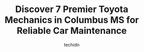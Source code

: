 ---
layout: ampstory
image: https://images.unsplash.com/photo-1526521403896-a658d847f6fa?ixlib=rb-4.0.3&ixid=MnwxMjA3fDB8MHxwaG90by1wYWdlfHx8fGVufDB8fHx8&auto=format&fit=crop&w=640&h=853&q=80
author: techidn
featured: false
description: Experience the excellence of automotive service by visiting the 7 best Toyota Mechanic in Columbus MS, USA. With their expertise, attention to detail, and commitment to customer satisfaction
title: Discover 7 Premier Toyota Mechanics in Columbus MS for Reliable Car Maintenance
cover:
   title: Discover 7 Premier Toyota Mechanics in Columbus MS for Reliable Car Maintenance
   subtitle: Rickpate
   background: https://images.unsplash.com/photo-1526521403896-a658d847f6fa?ixlib=rb-4.0.3&ixid=MnwxMjA3fDB8MHxwaG90by1wYWdlfHx8fGVufDB8fHx8&auto=format&fit=crop&w=640&h=853&q=80

pages: 
 - layout: thirds
   top: <h1>#1 Precision Tune Auto Care</h1>
   bottom: "<p>I didnt have to wait to get my oil change. The service was amazing and very professional people. Chris made sure everything on my car was good before he let me pull of</p>"
   background: https://www.knot35.com/toplist/wp-content/uploads/2023/06/best-toyota-mechanic-1-in-columbus-ms-1685831599.jpeg
   backgroundblur: true
 - layout: thirds
   top: <h1>#2 Martys Service Center</h1>
   bottom: "<p>1233 Gardner Blvd, Columbus, MS 39702, United States</p>"
   background: https://www.knot35.com/toplist/wp-content/uploads/2023/06/best-toyota-mechanic-2-in-columbus-ms-1685831600.jpeg
   cta:
      link: https://www.knot35.com/toplist/discover-7-premier-toyota-mechanics-in-columbus-ms-for-reliable-car-maintenance/
      text: Discover 7 Premier Toyota Mechanics in Columbus MS for Reliable Car Maintenance
 - layout: thirds
   top: <h1>#3 Carl Hogan Toyota Service Center</h1>
   bottom: "<p>3907 Hwy 45 N, Columbus, MS 39705, United States</p>"
   background: https://www.knot35.com/toplist/wp-content/uploads/2023/06/best-toyota-mechanic-3-in-columbus-ms-1685831600.jpeg
   cta:
      link: https://www.knot35.com/toplist/discover-7-premier-toyota-mechanics-in-columbus-ms-for-reliable-car-maintenance/
      text: Discover 7 Premier Toyota Mechanics in Columbus MS for Reliable Car Maintenance
 - layout: thirds
   top: <h1>#4 A Plus Auto Repair</h1>
   bottom: "<p>1080 MS-69, Columbus, MS 39702, United States</p>"
   background: https://images.unsplash.com/photo-1533998839656-76f5e4b2bccb?ixlib=rb-4.0.3&ixid=MnwxMjA3fDB8MHxwaG90by1wYWdlfHx8fGVufDB8fHx8&auto=format&fit=crop&w=640&h=853&q=80
   cta:
      link: https://www.knot35.com/toplist/discover-7-premier-toyota-mechanics-in-columbus-ms-for-reliable-car-maintenance/
      text: Discover 7 Premier Toyota Mechanics in Columbus MS for Reliable Car Maintenance
 - layout: thirds
   top: <h1>#5 Corey Herring Automotive</h1>
   bottom: "<p>1230 Gardner Blvd, Columbus, MS 39702, United States</p>"
   background: https://images.unsplash.com/photo-1632260260864-caf7fde5ec36?ixlib=rb-4.0.3&ixid=MnwxMjA3fDB8MHxwaG90by1wYWdlfHx8fGVufDB8fHx8&auto=format&fit=crop&w=640&h=853&q=80
   cta:
      link: https://www.knot35.com/toplist/discover-7-premier-toyota-mechanics-in-columbus-ms-for-reliable-car-maintenance/
      text: Discover 7 Premier Toyota Mechanics in Columbus MS for Reliable Car Maintenance
 - layout: thirds
   top: <h1>#6 William Wells Three Star Tire & Auto Repair</h1>
   bottom: "<p>1625 Gardner Blvd, Columbus, MS 39702, United States</p>"
   background: https://images.unsplash.com/photo-1552083974-186346191183?ixlib=rb-4.0.3&ixid=MnwxMjA3fDB8MHxwaG90by1wYWdlfHx8fGVufDB8fHx8&auto=format&fit=crop&w=640&h=853&q=80
   cta:
      link: https://www.knot35.com/toplist/discover-7-premier-toyota-mechanics-in-columbus-ms-for-reliable-car-maintenance/
      text: Discover 7 Premier Toyota Mechanics in Columbus MS for Reliable Car Maintenance
 - layout: thirds
   top: <h1>#7 Brownlees Auto Repair</h1>
   bottom: "<p>1809 Bell Ave, Columbus, MS 39701, United States</p>"
   background: https://images.unsplash.com/photo-1608501821300-4f99e58bba77?ixlib=rb-4.0.3&ixid=MnwxMjA3fDB8MHxwaG90by1wYWdlfHx8fGVufDB8fHx8&auto=format&fit=crop&w=640&h=853&q=80
   cta:
      link: https://www.knot35.com/toplist/discover-7-premier-toyota-mechanics-in-columbus-ms-for-reliable-car-maintenance/
      text: Discover 7 Premier Toyota Mechanics in Columbus MS for Reliable Car Maintenance
 - layout: thirds
   middle: Continue reading...
   background: https://images.unsplash.com/photo-1540457036297-448b6b99e91c?ixlib=rb-4.0.3&ixid=MnwxMjA3fDB8MHxwaG90by1wYWdlfHx8fGVufDB8fHx8&auto=format&fit=crop&w=640&h=853&q=80
   cta:
      link: https://www.knot35.com/toplist/discover-7-premier-toyota-mechanics-in-columbus-ms-for-reliable-car-maintenance/
      text: Discover 7 Premier Toyota Mechanics in Columbus MS for Reliable Car Maintenance
      
---